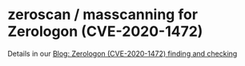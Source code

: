# zeroscan / masscanning for Zerologon (CVE-2020-1472)

Details in our [Blog: Zerologon (CVE-2020-1472) finding and checking ](https://zero.bs/zerologon-cve-2020-1472-finding-and-checking.html)


